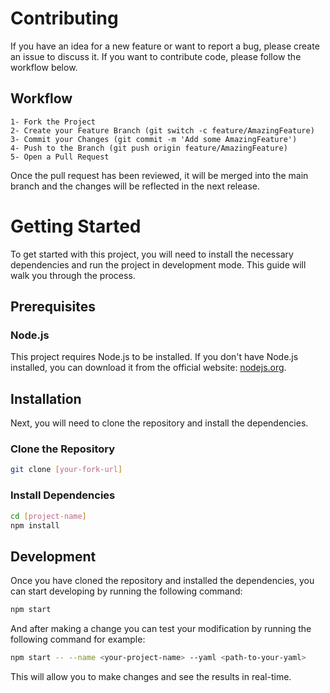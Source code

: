 # Contributing

If you have an idea for a new feature or want to report a bug, please create an issue to discuss it. If you want to contribute code, please follow the workflow below.

## Workflow

    1- Fork the Project
    2- Create your Feature Branch (git switch -c feature/AmazingFeature)
    3- Commit your Changes (git commit -m 'Add some AmazingFeature')
    4- Push to the Branch (git push origin feature/AmazingFeature)
    5- Open a Pull Request

Once the pull request has been reviewed, it will be merged into the main branch and the changes will be reflected in the next release.

# Getting Started

To get started with this project, you will need to install the necessary dependencies and run the project in development mode. This guide will walk you through the process.

## Prerequisites

### Node.js

This project requires Node.js to be installed. If you don't have Node.js installed, you can download it from the official website: [nodejs.org](https://nodejs.org/).

## Installation

Next, you will need to clone the repository and install the dependencies.

### Clone the Repository

```bash
git clone [your-fork-url]
```

### Install Dependencies

```bash
cd [project-name]
npm install
```

## Development

Once you have cloned the repository and installed the dependencies, you can start developing by running the following command:

```bash
npm start
```

And after making a change you can test your modification by running the following command for example:
```bash
npm start -- --name <your-project-name> --yaml <path-to-your-yaml>
```

This will allow you to make changes and see the results in real-time.
